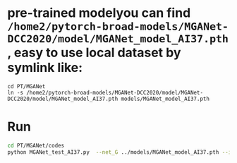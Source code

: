 # pre-trained modelyou can find `/home2/pytorch-broad-models/MGANet-DCC2020/model/MGANet_model_AI37.pth`, easy to use local dataset by symlink like:

```
cd PT/MGANet
ln -s /home2/pytorch-broad-models/MGANet-DCC2020/model/MGANet-DCC2020/model/MGANet_model_AI37.pth models/MGANet_model_AI37.pth
```
# Run

```bash
cd PT/MGANet/codes
python MGANet_test_AI37.py  --net_G ../models/MGANet_model_AI37.pth --ipex
```
